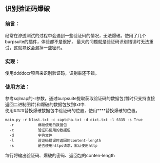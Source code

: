 ## 识别验证码爆破
### 前言：
经常在渗透测试的过程中会遇到一些验证码的情况，无法爆破。使用了几个burpsuite的插件，体验都不是很好，
最大的问题就是验证码识别错误时无法重试，这就导致会漏掉一些密码。

### 实现：
使用ddddocr项目来识别验证码，识别率还不错。


### 使用方法：
参考sqlmap的-r参数，通过burpsuite提取获取验证码的数据包(暂时只支持直接返回二进制图片)和爆破的数据包放到txt中.
<br>使用####替换爆破数据包中验证码的位置，使用****替换爆破的位置。
```
main.py -r blast.txt -c captcha.txt -d dict.txt -l 6335 -s True
  -r           爆破使用的数据包
  -c           验证码使用的数据包
  -d           字典文件
  -l           验证码错误时返回的content-length
  -s           是否使用https请求，默认使用http
```
每行将输出验证码、爆破的密码、返回包的conten-length
